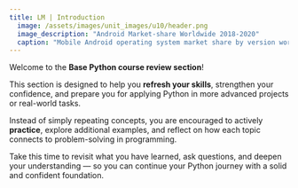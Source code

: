 ```yaml
---
title: LM | Introduction
  image: /assets/images/unit_images/u10/header.png
  image_description: "Android Market-share Worldwide 2018-2020"
  caption: "Mobile Android operating system market share by version worldwide from 2018 to 2020: [StatCounter](https://gs.statcounter.com/android-version-market-share/mobile/worldwide/#monthly-201907-202001) [via Statista](https://www.statista.com/statistics/921152/mobile-android-version-share-worldwide/)"
---
```


Welcome to the **Base Python course review section**!  

This section is designed to help you **refresh your skills**, strengthen your confidence, and prepare you for applying Python in more advanced projects or real-world tasks.  

Instead of simply repeating concepts, you are encouraged to actively **practice**, explore additional examples, and reflect on how each topic connects to problem-solving in programming.  

Take this time to revisit what you have learned, ask questions, and deepen your understanding — so you can continue your Python journey with a solid and confident foundation.
